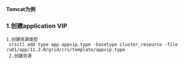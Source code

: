 **Tomcat为例**
### 1.创建application VIP
```
1.创建资源类型
 crsctl add type app.appvip.type -basetype cluster_resource -file /u01/app/11.2.0/grid/crs/template/appvip.type
 2.创建资源
 

```